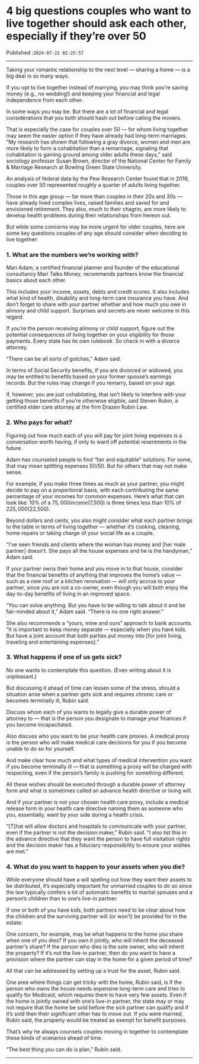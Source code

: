 # 4 big questions couples who want to live together should ask each other, especially if they’re over 50

Published :`2024-07-22 02:25:57`

---

Taking your romantic relationship to the next level — sharing a home — is a big deal in so many ways.

If you opt to live together instead of marrying, you may think you’re saving money (e.g., no wedding!) and keeping your financial and legal independence from each other.

In some ways you may be. But there are a lot of financial and legal considerations that you both should hash out before calling the movers.

That is especially the case for couples over 50 — for whom living together may seem the easier option if they have already had long-term marriages. “My research has shown that following a gray divorce, women and men are more likely to form a cohabitation than a remarriage, signaling that cohabitation is gaining ground among older adults these days,” said sociology professor Susan Brown, director of the National Center for Family & Marriage Research at Bowling Green State University.

An analysis of federal data by the Pew Research Center found that in 2016, couples over 50 represented roughly a quarter of adults living together.

Those in this age group — far more than couples in their 20s and 30s — have already lived complex lives, raised families and saved for and envisioned retirement. They also, much to their chagrin, are more likely to develop health problems during their relationships from hereon out.

But while some concerns may be more urgent for older couples, here are some key questions couples of any age should consider when deciding to live together:

### 1. What are the numbers we’re working with?

Mari Adam, a certified financial planner and founder of the educational consultancy Mari Talks Money, recommends partners know the financial basics about each other.

This includes your income, assets, debts and credit scores. It also includes what kind of health, disability and long-term care insurance you have. And don’t forget to share with your partner whether and how much you owe in alimony and child support. Surprises and secrets are never welcome in this regard.

If you’re the person receiving alimony or child support, figure out the potential consequences of living together on your eligibility for those payments. Every state has its own rulebook. So check in with a divorce attorney.

“There can be all sorts of gotchas,” Adam said.

In terms of Social Security benefits, if you are divorced or widowed, you may be entitled to benefits based on your former spouse’s earnings records. But the rules may change if you remarry, based on your age.

If, however, you are just cohabitating, that isn’t likely to interfere with your getting those benefits if you’re otherwise eligible, said Steven Rubin, a certified elder care attorney at the firm Drazen Rubin Law.

### 2. Who pays for what?

Figuring out how much each of you will pay for joint living expenses is a conversation worth having, if only to ward off potential resentments in the future.

Adam has counseled people to find “fair and equitable” solutions. For some, that may mean splitting expenses 50/50. But for others that may not make sense.

For example, if you make three times as much as your partner, you might decide to pay on a proportional basis, with each contributing the same percentage of your incomes for common expenses. Here’s what that can look like: 10% of a $75,000 income ($7,500) is three times less than 10% of $225,000 ($22,500).

Beyond dollars and cents, you also might consider what each partner brings to the table in terms of living together — whether it’s cooking, cleaning, home repairs or taking charge of your social life as a couple.

“I’ve seen friends and clients where the woman has money and [her male partner] doesn’t. She pays all the house expenses and he is the handyman,” Adam said.

If your partner owns their home and you move in to that house, consider that the financial benefits of anything that improves the home’s value — such as a new roof or a kitchen renovation — will only accrue to your partner, since you are not a co-owner, even though you will both enjoy the day-to-day benefits of living in an improved space.

“You can solve anything. But you have to be willing to talk about it and be fair-minded about it,” Adam said. “There is no one right answer.”

She also recommends a “yours, mine and ours” approach to bank accounts. “It is important to keep money separate — especially when you have kids. But have a joint account that both parties put money into [for joint living, traveling and entertaining expenses].”

### 3. What happens if one of us gets sick?

No one wants to contemplate this question. (Even writing about it is unpleasant.)

But discussing it ahead of time can lessen some of the stress, should a situation arise when a partner gets sick and requires chronic care or becomes terminally ill, Rubin said.

Discuss whom each of you wants to legally give a durable power of attorney to — that is the person you designate to manage your finances if you become incapacitated.

Also discuss who you want to be your health care proxies. A medical proxy is the person who will make medical care decisions for you if you become unable to do so for yourself.

And make clear how much and what types of medical intervention you want if you become terminally ill — that is something a proxy will be charged with respecting, even if the person’s family is pushing for something different.

All these wishes should be executed through a durable power of attorney form and what is sometimes called an advance health directive or living will.

And if your partner is not your chosen health care proxy, include a medical release form in your health care directive naming them as someone who you, essentially, want by your side during a health crisis.

“[T]hat will allow doctors and hospitals to communicate with your partner, even if the partner is not the decision maker,” Rubin said. “I also list this in the advance directive that they want the person to have full visitation rights and the decision maker has a fiduciary responsibility to ensure your wishes are met.”

### 4. What do you want to happen to your assets when you die?

While everyone should have a will spelling out how they want their assets to be distributed, it’s especially important for unmarried couples to do so since the law typically confers a lot of automatic benefits to marital spouses and a person’s children than to one’s live-in partner.

If one or both of you have kids, both partners need to be clear about how the children and the surviving partner will (or won’t) be provided for in the estate.

One concern, for example, may be what happens to the home you share when one of you dies? If you own it jointly, who will inherit the deceased partner’s share? If the person who dies is the sole owner, who will inherit the property? If it’s not the live-in partner, then do you want to have a provision where the partner can stay in the home for a given period of time?

All that can be addressed by setting up a trust for the asset, Rubin said.

One area where things can get tricky with the home, Rubin said, is if the person who owns the house needs expensive long-term care and tries to qualify for Medicaid, which requires them to have very few assets. Even if the home is jointly owned with one’s live-in partner, the state may or may not require that the home be sold before the sick partner can qualify and if it’s sold then their significant other has to move out. If you were married, Rubin said, the property would be treated as exempt for benefit purposes.

That’s why he always counsels couples moving in together to contemplate these kinds of scenarios ahead of time.

“The best thing you can do is plan,” Rubin said.

---

